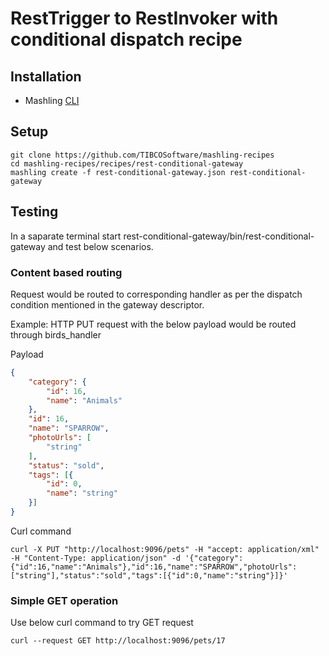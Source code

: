 # RestTrigger to RestInvoker with conditional dispatch recipe

## Installation
* Mashling [CLI](https://github.com/TIBCOSoftware/mashling)

## Setup
```
git clone https://github.com/TIBCOSoftware/mashling-recipes
cd mashling-recipes/recipes/rest-conditional-gateway
mashling create -f rest-conditional-gateway.json rest-conditional-gateway
```

## Testing

In a saparate terminal start rest-conditional-gateway/bin/rest-conditional-gateway
and test below scenarios.

### Content based routing
Request would be routed to corresponding handler as per the dispatch condition mentioned in the gateway descriptor.

Example: HTTP PUT request with the below payload would be routed through birds_handler

Payload
```json
{
	"category": {
		"id": 16,
		"name": "Animals"
	},
	"id": 16,
	"name": "SPARROW",
	"photoUrls": [
		"string"
	],
	"status": "sold",
	"tags": [{
		"id": 0,
		"name": "string"
	}]
}
```
Curl command
```curl
curl -X PUT "http://localhost:9096/pets" -H "accept: application/xml" -H "Content-Type: application/json" -d '{"category":{"id":16,"name":"Animals"},"id":16,"name":"SPARROW","photoUrls":["string"],"status":"sold","tags":[{"id":0,"name":"string"}]}'
```

### Simple GET operation

Use below curl command to try GET request

```
curl --request GET http://localhost:9096/pets/17
```
